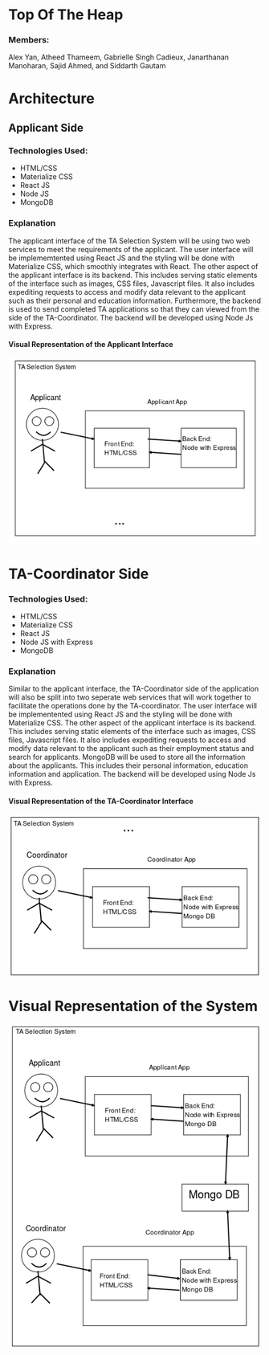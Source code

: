 # Top Of The  Heap

### Members: 
Alex Yan, Atheed Thameem, Gabrielle Singh Cadieux, Janarthanan Manoharan, Sajid Ahmed, and Siddarth Gautam

# Architecture

## Applicant Side

### Technologies Used:
- HTML/CSS
- Materialize CSS
- React JS
- Node JS
- MongoDB

### Explanation
The applicant interface of the TA Selection System will be using two web services to meet the requirements of the applicant. The user interface will be implememtented using React JS and the styling will be done with Materialize CSS, which smoothly integrates with React. The other aspect of the applicant interface is its backend. This includes serving static elements of the interface such as images, CSS files, Javascript files. It also includes expediting requests to access and modify data relevant to the applicant such as their personal and education information. Furthermore, the backend is used to send completed TA applications so that they can viewed from the side of the TA-Coordinator. The backend will be developed using Node Js with Express.

#### Visual Representation of the Applicant Interface

![Applicant](applicant.png)


# TA-Coordinator Side

### Technologies Used:
- HTML/CSS
- Materialize CSS
- React JS
- Node JS with Express
- MongoDB

### Explanation
Similar to the applicant interface, the TA-Coordinator side of the application will also be split into two seperate web services that will work together to facilitate the operations done by the TA-coordinator. The user interface will be implementented using React JS and the styling will be done with Materialize CSS. The other aspect of the applicant interface is its backend. This includes serving static elements of the interface such as images, CSS files, Javascript files. It also includes expediting requests to access and modify data relevant to the applicant such as their employment status and search for applicants. MongoDB will be used to store all the information about the applicants. This includes their personal information, education information and application. The backend will be developed using Node Js with Express.

#### Visual Representation of the TA-Coordinator Interface

![Coordinator](coord.png)


# Visual Representation of the System

![System](system.png)

